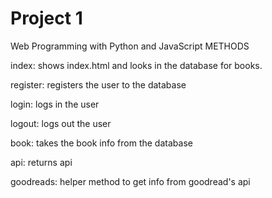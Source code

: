 # Project 1

Web Programming with Python and JavaScript
METHODS

index: shows index.html and looks in the database for books.

register: registers the user to the database

login: logs in the user

logout: logs out the user

book: takes the book info from the database

api: returns api

goodreads: helper method to get info from goodread's api

